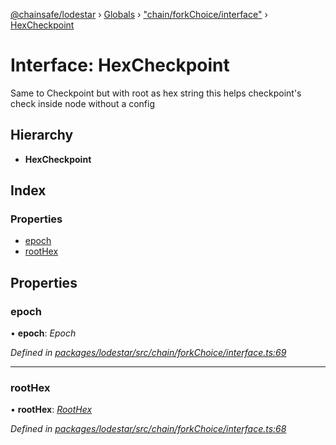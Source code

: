 [@chainsafe/lodestar](../README.md) › [Globals](../globals.md) › ["chain/forkChoice/interface"](../modules/_chain_forkchoice_interface_.md) › [HexCheckpoint](_chain_forkchoice_interface_.hexcheckpoint.md)

# Interface: HexCheckpoint

Same to Checkpoint but with root as hex string
this helps checkpoint's check inside node without a config

## Hierarchy

* **HexCheckpoint**

## Index

### Properties

* [epoch](_chain_forkchoice_interface_.hexcheckpoint.md#epoch)
* [rootHex](_chain_forkchoice_interface_.hexcheckpoint.md#roothex)

## Properties

###  epoch

• **epoch**: *Epoch*

*Defined in [packages/lodestar/src/chain/forkChoice/interface.ts:69](https://github.com/ChainSafe/lodestar/blob/2bf6badbe/packages/lodestar/src/chain/forkChoice/interface.ts#L69)*

___

###  rootHex

• **rootHex**: *[RootHex](../modules/_chain_forkchoice_interface_.md#roothex)*

*Defined in [packages/lodestar/src/chain/forkChoice/interface.ts:68](https://github.com/ChainSafe/lodestar/blob/2bf6badbe/packages/lodestar/src/chain/forkChoice/interface.ts#L68)*
